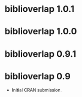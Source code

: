 # biblioverlap 1.0.1

# biblioverlap 1.0.0

# biblioverlap 0.9.1

# biblioverlap 0.9

* Initial CRAN submission.
